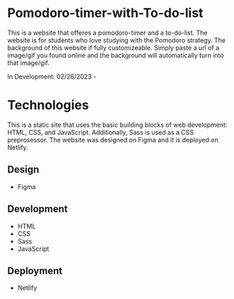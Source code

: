 # Pomodoro-timer-with-To-do-list

This is a website that offeres a pomodoro-timer and a to-do-list. The website is for students who love studying with the Pomodoro strategy. The background of this website if fully customizeable. Simply paste a url of a image/gif you found online and the background will automatically turn into that image/gif.

In Development: 02/26/2023 -

# Technologies

This is a static site that uses the basic building blocks of web development: HTML, CSS, and JavaScript. Additionally, Sass is used as a CSS preprosessor. The website was designed on Figma and it is deployed on Netlify.

## Design

- Figma

## Development

- HTML
- CSS
- Sass
- JavaScript

## Deployment

- Netlify
